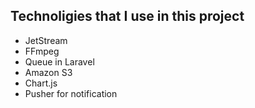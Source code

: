 ## Technoligies that I use in this project

- JetStream
- FFmpeg
- Queue in Laravel
- Amazon S3
- Chart.js
- Pusher for notification